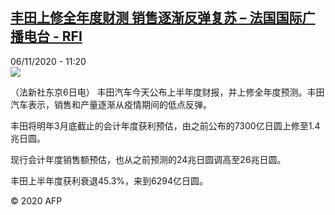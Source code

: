 <!--1604660113000-->
[丰田上修全年度财测  销售逐渐反弹复苏 – 法国国际广播电台 - RFI](http://www.rfi.fr//cn/contenu/20201106-%E4%B8%B0%E7%94%B0%E4%B8%8A%E4%BF%AE%E5%85%A8%E5%B9%B4%E5%BA%A6%E8%B4%A2%E6%B5%8B-%E9%94%80%E5%94%AE%E9%80%90%E6%B8%90%E5%8F%8D%E5%BC%B9%E5%A4%8D%E8%8B%8F)
------

<div>06/11/2020 - 11:20</div><img src="https://s.rfi.fr/media/display/a590dbd8-201c-11eb-93e7-005056a98db9/w:310/p:16x9/eco0005b.201106182004.jpg"><div class="t-content__body u-clearfix"><p>（法新社东京6日电）    丰田汽车今天公布上半年度财报，并上修全年度预测。丰田汽车表示，销售和产量逐渐从疫情期间的低点反弹。</p><p>    丰田将明年3月底截止的会计年度获利预估，由之前公布的7300亿日圆上修至1.4兆日圆。</p><p>    现行会计年度销售额预估，也从之前预测的24兆日圆调高至26兆日圆。</p><p>    丰田上半年度获利衰退45.3%，来到6294亿日圆。</p><p></p><p class="t-copyright">© 2020 AFP</p>        </div>
